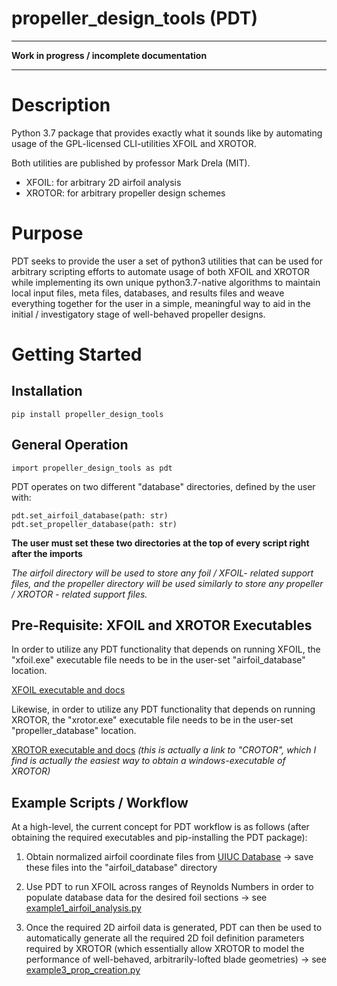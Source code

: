 propeller_design_tools (PDT)
============================
---
**Work in progress / incomplete documentation**

---

Description
===========
Python 3.7 package that provides exactly what it sounds 
like by automating usage of the GPL-licensed 
CLI-utilities XFOIL and XROTOR.

Both utilities are published by professor Mark Drela (MIT).
- XFOIL: for arbitrary 2D airfoil analysis
- XROTOR: for arbitrary propeller design schemes

Purpose
=======
PDT seeks to provide the user a set of python3 utilities
that can be used for arbitrary scripting efforts to automate
usage of both XFOIL and XROTOR while implementing its own 
unique python3.7-native algorithms to maintain local
input files, meta files, databases, and results files and
weave everything together for the user in a simple,
meaningful way to aid in the initial / investigatory 
stage of well-behaved propeller designs.

Getting Started
===============
Installation
------------
`pip install propeller_design_tools`

General Operation
-----------------
`import propeller_design_tools as pdt`

PDT operates on two different "database" directories, defined
by the user with:

    pdt.set_airfoil_database(path: str)
    pdt.set_propeller_database(path: str)

**The user must set these two directories at the top 
of every script right after the imports**

*The airfoil directory will be used to store any foil / 
XFOIL- related support files, and the propeller directory
will be used similarly to store any propeller / XROTOR - 
related support files.*

Pre-Requisite: XFOIL and XROTOR Executables
-------------------------------------------
In order to utilize any PDT functionality that depends on 
running XFOIL, the "xfoil.exe" executable file needs to be
in the user-set "airfoil_database" location. 

[XFOIL executable and docs](https://web.mit.edu/drela/Public/web/xfoil/)

Likewise, in order to utilize any PDT functionality that
depends on running XROTOR, the "xrotor.exe" executable file
needs to be in the user-set "propeller_database" location.

[XROTOR executable and docs](http://www.esotec.org/sw/crotor.html#download)
*(this is actually a link to "CROTOR", which I find is
actually the easiest way to obtain a windows-executable
of XROTOR)*

Example Scripts / Workflow
--------------------------
At a high-level, the current concept for PDT workflow is as 
follows (after obtaining the required executables and pip-installing 
the PDT package):

1. Obtain normalized airfoil coordinate files from
[UIUC Database](https://m-selig.ae.illinois.edu/ads/coord_database.html)
-> save these files into the "airfoil_database" directory

2. Use PDT to run XFOIL across ranges of Reynolds Numbers in order to
populate database data for the desired foil sections -> see 
[example1_airfoil_analysis.py](
   tests/example1_airfoil_analysis.py
   )

3. Once the required 2D airfoil data is generated, PDT can then be used
to automatically generate all the required 2D foil definition parameters
required by XROTOR (which essentially allow XROTOR to model the
performance of well-behaved, arbitrarily-lofted blade geometries) -> see
[example3_prop_creation.py](
   tests/example3_prop_creation.py
   )